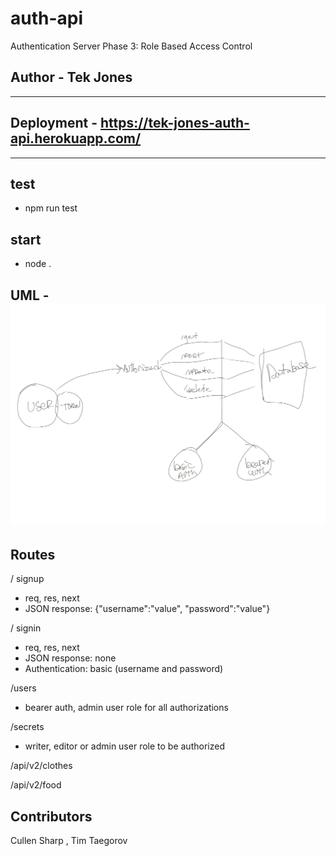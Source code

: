 # auth-api
Authentication Server Phase 3: Role Based Access Control

## Author - Tek Jones
---

## Deployment - https://tek-jones-auth-api.herokuapp.com/
--- 

## test
- npm run test

## start
- node .

## UML - ![UML](./uml.png)

## Routes
/ signup
- req, res, next
- JSON response: {"username":"value", "password":"value"}

/ signin
- req, res, next
- JSON response: none
- Authentication: basic (username and password)

/users
- bearer auth, admin user role for all authorizations 

/secrets
- writer, editor or admin user role to be authorized 

/api/v2/clothes

/api/v2/food

## Contributors 
Cullen Sharp , Tim Taegorov


